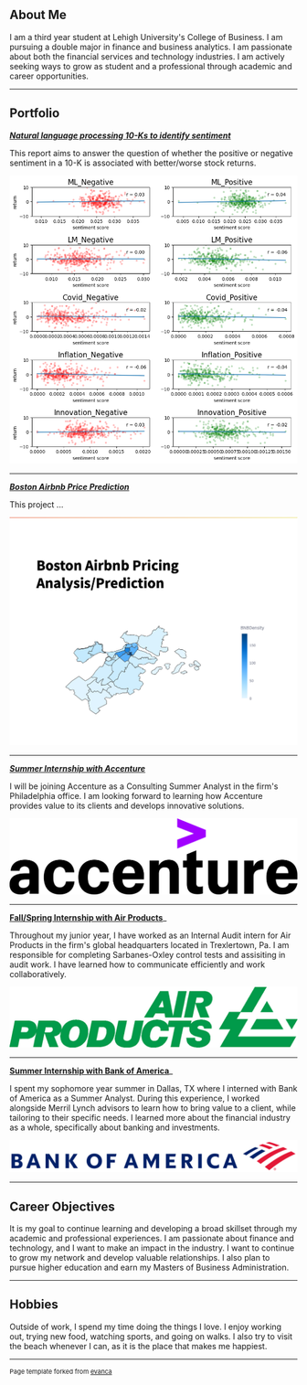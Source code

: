 ## About Me

I am a third year student at Lehigh University's College of Business. I am pursuing a double major in finance and business analytics. I am passionate about both the financial services and technology industries. I am actively seeking ways to grow as student and a professional through academic and career opportunities.

---

## Portfolio

<!-- You can link to other websites, PDFs in this repo, and other pages in this repo -->

_**[Natural language processing 10-Ks to identify sentiment](report.md)**_

This report aims to answer the question of whether the positive or negative sentiment in a 10-K is associated with better/worse stock returns. 

<img src="output_14_2.png?raw=true"/>

---

_**[Boston Airbnb Price Prediction](https://strong-side-left-side.streamlit.app)**_

This project ...

<img src="images/BostonAirbnb.png?raw=true"/>

---

_**[Summer Internship with Accenture](https://www.accenture.com/us-en)**_

I will be joining Accenture as a Consulting Summer Analyst in the firm's Philadelphia office. I am looking forward to learning how Accenture provides value to its clients and develops innovative solutions. 

<img src="images/Acc_Logo_Black_Purple_RGB.png?raw=true"/>

---

**[Fall/Spring Internship with Air Products](https://www.airproducts.com)**_

Throughout my junior year, I have worked as an Internal Audit intern for Air Products in the firm's global headquarters located in Trexlertown, Pa. I am responsible for completing Sarbanes-Oxley control tests and assisiting in audit work. I have learned how to communicate efficiently and work collaboratively.

<img src="images/AirProducts-logo-pms347-JPG.jpg?raw=true"/>

---

**[Summer Internship with Bank of America](https://www.ml.com/wealth-management-solutions.html?vsaccountid=ML-GGBG-HWW&_vsrefdom=997&cm_mmc=GWM-MLAdvisory-_-Google-PS-_-wealth_management_advisory_services-_-NB_Advisor&gclid=cj0kcqjw_r6hbhddarisamidhv_prw_1fah483vw24iqfa9v3hhql3alsrppyemii1fl4yt6hymireyaai7aealw_wcb&gclsrc=aw.ds)**_

I spent my sophomore year summer in Dallas, TX where I interned with Bank of America as a Summer Analyst. During this experience, I worked alongside Merril Lynch advisors to learn how to bring value to a client, while tailoring to their specific needs. I learned more about the financial industry as a whole, specifically about banking and investments. 

<img src="images/BofA_rgb.png?raw=true"/>

---

## Career Objectives

It is my goal to continue learning and developing a broad skillset through my academic and professional experiences. I am passionate about finance and technology, and I want to make an impact in the industry. I want to continue to grow my network and develop valuable relationships. I also plan to pursue higher education and earn my Masters of Business Administration. 

---

## Hobbies

Outside of work, I spend my time doing the things I love. I enjoy working out, trying new food, watching sports, and going on walks. I also try to visit the beach whenever I can, as it is the place that makes me happiest.

---
<p style="font-size:11px">Page template forked from <a href="https://github.com/evanca/quick-portfolio">evanca</a></p>
<!-- Remove above link if you don't want to attibute -->
